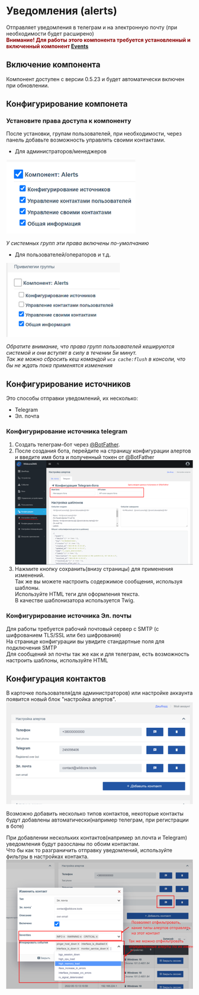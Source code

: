 # Уведомления (alerts)
Отправляет уведомления в телеграм и на электронную почту (при необходимости будет расширено)    
<span style="color: darkred; font-weight: bold">Внимание! Для работы этого компонента требуется установленный и включенный компонент [Events](./events.md)</span>

## Включение компонента   
Компонент доступен с версии 0.5.23 и будет автоматически включен при обновлении.


## Конфигурирование компонета 
### Установите права доступа к компоненту
После установки, групам пользователей, при необходимости, через панель добавьте возможность управлять своими контактами. 
* Для администраторов/менеджеров     
<img height="200" src="../res/alerts_permissions_admin.png"/>

*У системных групп эти права включены по-умолчанию*

* Для пользователей/операторов и т.д.        
<img height="200" src="../res/alerts_permissions_user.png"/>


*Обратите внимание, что права групп пользователей кешируются системой и они вступят в силу в течении 5и минут.*    
*Так же можно сбросить кеш командой `wca cache:flush` в консоли, что бы не ждать пока применятся изменения*   

## Конфигурирование источников    
Это способы отправки уведомлений, их несколько: 
* Telegram    
* Эл. почта    

### Конфигурирование источника telegram
1. Создать телеграм-бот через [@BotFather](https://t.me/BotFather).
2. После создания бота, перейдите на страницу конфигурации алертов и введите имя бота и полученный токен от @BotFather
   ![](../res/alerts_configure_telegram.png)
3. Нажмите кнопку сохранить(внизу страницы) для применения изменений.       
Так же вы можете настроить содержимое сообщения, используя шаблоны.   
Используйте HTML теги для оформления текста.   
В качестве шаблонизатора используется Twig.     

### Конфигурирование источника Эл. почты 
Для работы требуется рабочий почтовый сервер с SMTP (с шифрованием TLS/SSL или без шифрования)    
На странице конфигурации вы увидите стандартные поля для подключения SMTP       
Для сообщений эл почты так же как и для телеграм, есть возможность настроить шаблоны, используйте HTML 


## Конфигурация контактов    
В карточке пользователя(для администраторов) или настройке аккаунта появится новый блок "настройка алертов".
![](../res/alerts_contact_block.png)     

Возможно добавить несколько типов контактов, некоторые контакты будут добавлены автоматически(например телеграм, при регистрации в боте)     
     
При добавлении нескольких контактов(например эл.почта и Telegram) уведомления будут разосланы по обоим контактам.    
Что бы как то разграничить отправку уведомлений, используйте фильтры в настройках контакта.     
![](../res/alerts_filters.png)      
